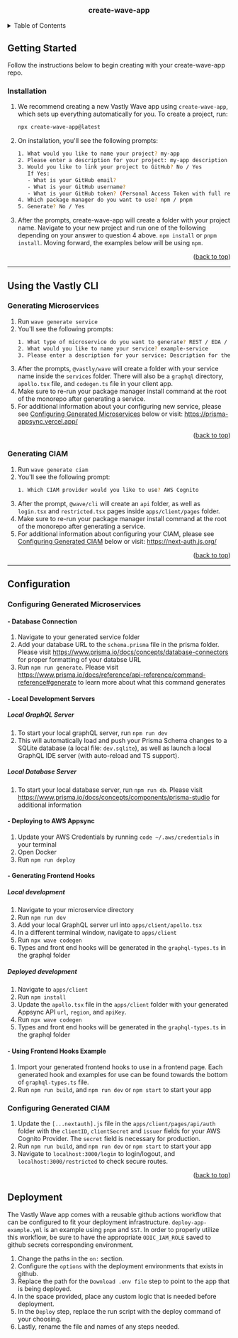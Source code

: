 <a name="readme-top"></a>

<!-- PROJECT LOGO -->
<br />
<div align="center">
  <h3 align="center">create-wave-app</h3>
</div>

<!-- TABLE OF CONTENTS -->
<details>
  <summary>Table of Contents</summary>
  <ol>
    <li>
      <a href="#getting-started">Getting Started</a>
      <ul>
        <li><a href="#installation">Installation</a></li>
        <li><a href="#using-the-vastly-cli">Using the Vastly CLI</a></li>
        <ul>
          <li><a href="#generating-microservices">Generating Microservices</a></li>
            <li><a href="#generating-ciam">Generating CIAM</a></li>
        </ul>
        <li><a href="#configuration">Configuration</a></li>
          <ul>
            <li><a href="#configuring-generated-microservices">Configuring Generated Microservices</a></li>
            <li><a href="#configuring-generated-ciam">Configuring Generated CIAM</a></li>
        </ul>
        <li><a href="#deployment">Deployment</a></li>
      </ul>
    </li>

  </ol>
</details>

<!-- GETTING STARTED -->

## Getting Started

Follow the instructions below to begin creating with your create-wave-app repo.

### Installation

1. We recommend creating a new Vastly Wave app using `create-wave-app`, which sets up everything
   automatically for you. To create a project, run:
   ```sh
   npx create-wave-app@latest
   ```
2. On installation, you'll see the following prompts:
   ```sh
   1. What would you like to name your project? my-app
   2. Please enter a description for your project: my-app description
   3. Would you like to link your project to GitHub? No / Yes
      If Yes:
      - What is your GitHub email?
      - What is your GitHub username?
      - What is your GitHub token? (Personal Access Token with full repo scope)
   4. Which package manager do you want to use? npm / pnpm
   5. Generate? No / Yes
   ```
3. After the prompts, create-wave-app will create a folder with your project name. Navigate to your
new project and run one of the following depending on your answer to question 4 above. `npm install`
or `pnpm install`. Moving forward, the examples below will be using `npm`.
<p align="right">(<a href="#readme-top">back to top</a>)</p>

---

## Using the Vastly CLI

### Generating Microservices

1. Run `wave generate service`
2. You'll see the following prompts:
   ```sh
   1. What type of microservice do you want to generate? REST / EDA / Streaming Service
   2. What would you like to name your service? example-service
   3. Please enter a description for your service: Description for the example service
   ```
3. After the prompts, `@vastly/wave` will create a folder with your service name inside the
   `services` folder. There will also be a `graphql` directory, `apollo.tsx` file, and `codegen.ts`
   file in your client app.
4. Make sure to re-run your package manager install command at the root of the monorepo after
   generating a service.
5. For additional information about your configuring new service, please see
<a href="#configuring-generated-microservices">Configuring Generated Microservices</a> below or
visit: https://prisma-appsync.vercel.app/
<p align="right">(<a href="#readme-top">back to top</a>)</p>

### Generating CIAM

1. Run `wave generate ciam`
2. You'll see the following prompt:
   ```sh
   1. Which CIAM provider would you like to use? AWS Cognito
   ```
3. After the prompt, `@wave/cli` will create an `api` folder, as well as `login.tsx` and
   `restricted.tsx` pages inside `apps/client/pages` folder.
4. Make sure to re-run your package manager install command at the root of the monorepo after
   generating a service.
5. For additional information about configuring your CIAM, please see
<a href="#configuring-generated-ciam">Configuring Generated CIAM</a> below or visit:
https://next-auth.js.org/
<p align="right">(<a href="#readme-top">back to top</a>)</p>

---

## Configuration

### Configuring Generated Microservices

#### - Database Connection

1. Navigate to your generated service folder
2. Add your database URL to the `schema.prisma` file in the prisma folder. Please visit
   https://www.prisma.io/docs/concepts/database-connectors for proper formatting of your databse URL
3. Run `npm run generate`. Please visit
   https://www.prisma.io/docs/reference/api-reference/command-reference#generate to learn more about
   what this command generates

#### - Local Development Servers

##### Local GraphQL Server

1. To start your local graphQL server, run `npm run dev`
2. This will automatically load and push your Prisma Schema changes to a SQLite database (a local file: `dev.sqlite`), as well as launch a
   local GraphQL IDE server (with auto-reload and TS support).

##### Local Database Server

1. To start your local database server, run `npm run db`. Please visit
   https://www.prisma.io/docs/concepts/components/prisma-studio for additional information

#### - Deploying to AWS Appsync

1. Update your AWS Credentials by running `code ~/.aws/credentials` in your terminal
2. Open Docker
3. Run `npm run deploy`

#### - Generating Frontend Hooks
##### Local development
1. Navigate to your microservice directory
2. Run `npm run dev`
3. Add your local GraphQL server url into `apps/client/apollo.tsx`
4. In a different terminal window, navigate to `apps/client`
5. Run `npx wave codegen`
5. Types and front end hooks will be generated in the `graphql-types.ts` in the graphql folder

##### Deployed development
1. Navigate to `apps/client`
2. Run `npm install`
3. Update the `apollo.tsx` file in the `apps/client` folder with your generated Appsync API `url`,
   `region`, and `apiKey`.
4. Run `npx wave codegen`
5. Types and front end hooks will be generated in the `graphql-types.ts` in the graphql folder

#### - Using Frontend Hooks Example

1. Import your generated frontend hooks to use in a frontend page. Each generated hook and examples
   for use can be found towards the bottom of `graphql-types.ts` file.
2. Run `npm run build`, and `npm run dev` or `npm start` to start your app

### Configuring Generated CIAM

1. Update the `[...nextauth].js` file in the `apps/client/pages/api/auth` folder with the
   `clientID`, `clientSecret` and `issuer` fields for your AWS Cognito Provider. The `secret` field
   is necessary for production.
2. Run `npm run build`, and `npm run dev` or `npm start` to start your app
3. Navigate to `localhost:3000/login` to login/logout, and `localhost:3000/restricted` to check
secure routes.
<p align="right">(<a href="#readme-top">back to top</a>)</p>

## Deployment

The Vastly Wave app comes with a reusable github actions workflow that can be configured to fit your deployment infrastructure. `deploy-app-example.yml` is an example using `pnpm` and `SST`. In order to properly utilize this workflow, be sure to have the appropriate `ODIC_IAM_ROLE` saved to  github secrets corresponding environment.

1. Change the paths in the `on:` section.
2. Configure the `options` with the deployment environments that exists in github.
3. Replace the path for the `Download .env file` step to point to the app that is being deployed.
4. In the space provided, place any custom logic that is needed before deployment.
5. In the `Deploy` step, replace the run script with the deploy command of your choosing.
6. Lastly, rename the file and names of any steps needed.
